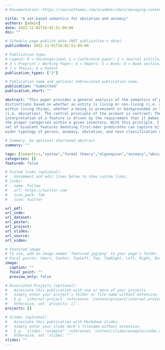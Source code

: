 ```yaml
---
# Documentation: https://sourcethemes.com/academic/docs/managing-content/

title: "A set-based semantics for obviation and animacy"
authors: [admin]
date: 2022-11-01T16:02:51-04:00
doi: ""

# Schedule page publish date (NOT publication's date).
publishDate: 2022-11-01T16:02:51-04:00

# Publication type.
# Legend: 0 = Uncategorized; 1 = Conference paper; 2 = Journal article;
# 3 = Preprint / Working Paper; 4 = Report; 5 = Book; 6 = Book section;
# 7 = Thesis; 8 = Patent
publication_types: ["2"]

# Publication name and optional abbreviated publication name.
publication: "Submitted"
publication_short: ""

abstract: "This paper provides a general analysis of the semantics of person, broadly construed, through a case study of Ojibwe (Central Algonquian). Ojibwe shows person-like
distinctions based on whether an entity is living or non-living (i.e. animacy), and,
within living things, whether a being is prominent or backgrounded in the discourse
(i.e. obviation). The central principle of the account is contrast: The activation and
interpretation of a feature is driven by the requirement that it makes a cut to derive
the proper categories within a given inventory. With this principle, I show that a small
set of bivalent features denoting first-oder predicates can capture Ojibwe as well as a
wider typology of person, animacy, obviation, and noun classification distinctions."

# Summary. An optional shortened abstract.
summary: ""

tags: [semantics,"syntax","formal theory","algonquian","animacy","obviation","phi-features","person","noun classification","gender"]
categories: []
featured: false

# Custom links (optional).
#   Uncomment and edit lines below to show custom links.
# links:
# - name: Follow
#   url: https://twitter.com
#   icon_pack: fab
#   icon: twitter

url_pdf:
url_code:
url_dataset:
url_poster:
url_project:
url_slides:
url_source:
url_video:

# Featured image
# To use, add an image named `featured.jpg/png` to your page's folder. 
# Focal points: Smart, Center, TopLeft, Top, TopRight, Left, Right, BottomLeft, Bottom, BottomRight.
image:
  caption: ""
  focal_point: ""
  preview_only: false

# Associated Projects (optional).
#   Associate this publication with one or more of your projects.
#   Simply enter your project's folder or file name without extension.
#   E.g. `internal-project` references `content/project/internal-project/index.md`.
#   Otherwise, set `projects: []`.
projects: []

# Slides (optional).
#   Associate this publication with Markdown slides.
#   Simply enter your slide deck's filename without extension.
#   E.g. `slides: "example"` references `content/slides/example/index.md`.
#   Otherwise, set `slides: ""`.
slides: ""
---
```

